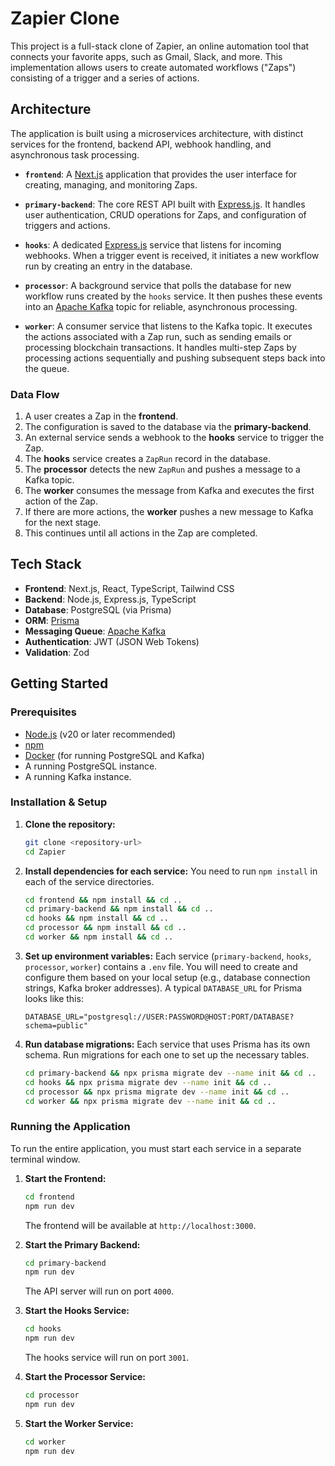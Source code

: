 # Zapier Clone

This project is a full-stack clone of Zapier, an online automation tool that connects your favorite apps, such as Gmail, Slack, and more. This implementation allows users to create automated workflows ("Zaps") consisting of a trigger and a series of actions.

## Architecture

The application is built using a microservices architecture, with distinct services for the frontend, backend API, webhook handling, and asynchronous task processing.

-   **`frontend`**: A [Next.js](https://nextjs.org/) application that provides the user interface for creating, managing, and monitoring Zaps.

-   **`primary-backend`**: The core REST API built with [Express.js](https://expressjs.com/). It handles user authentication, CRUD operations for Zaps, and configuration of triggers and actions.

-   **`hooks`**: A dedicated [Express.js](https://expressjs.com/) service that listens for incoming webhooks. When a trigger event is received, it initiates a new workflow run by creating an entry in the database.

-   **`processor`**: A background service that polls the database for new workflow runs created by the `hooks` service. It then pushes these events into an [Apache Kafka](https://kafka.apache.org/) topic for reliable, asynchronous processing.

-   **`worker`**: A consumer service that listens to the Kafka topic. It executes the actions associated with a Zap run, such as sending emails or processing blockchain transactions. It handles multi-step Zaps by processing actions sequentially and pushing subsequent steps back into the queue.

### Data Flow

1.  A user creates a Zap in the **frontend**.
2.  The configuration is saved to the database via the **primary-backend**.
3.  An external service sends a webhook to the **hooks** service to trigger the Zap.
4.  The **hooks** service creates a `ZapRun` record in the database.
5.  The **processor** detects the new `ZapRun` and pushes a message to a Kafka topic.
6.  The **worker** consumes the message from Kafka and executes the first action of the Zap.
7.  If there are more actions, the **worker** pushes a new message to Kafka for the next stage.
8.  This continues until all actions in the Zap are completed.

## Tech Stack

-   **Frontend**: Next.js, React, TypeScript, Tailwind CSS
-   **Backend**: Node.js, Express.js, TypeScript
-   **Database**: PostgreSQL (via Prisma)
-   **ORM**: [Prisma](https://www.prisma.io/)
-   **Messaging Queue**: [Apache Kafka](https://kafka.apache.org/)
-   **Authentication**: JWT (JSON Web Tokens)
-   **Validation**: Zod

## Getting Started

### Prerequisites

-   [Node.js](https://nodejs.org/en) (v20 or later recommended)
-   [npm](https://www.npmjs.com/)
-   [Docker](https://www.docker.com/) (for running PostgreSQL and Kafka)
-   A running PostgreSQL instance.
-   A running Kafka instance.

### Installation & Setup

1.  **Clone the repository:**
    ```bash
    git clone <repository-url>
    cd Zapier
    ```

2.  **Install dependencies for each service:**
    You need to run `npm install` in each of the service directories.
    ```bash
    cd frontend && npm install && cd ..
    cd primary-backend && npm install && cd ..
    cd hooks && npm install && cd ..
    cd processor && npm install && cd ..
    cd worker && npm install && cd ..
    ```

3.  **Set up environment variables:**
    Each service (`primary-backend`, `hooks`, `processor`, `worker`) contains a `.env` file. You will need to create and configure them based on your local setup (e.g., database connection strings, Kafka broker addresses). A typical `DATABASE_URL` for Prisma looks like this:
    ```
    DATABASE_URL="postgresql://USER:PASSWORD@HOST:PORT/DATABASE?schema=public"
    ```

4.  **Run database migrations:**
    Each service that uses Prisma has its own schema. Run migrations for each one to set up the necessary tables.
    ```bash
    cd primary-backend && npx prisma migrate dev --name init && cd ..
    cd hooks && npx prisma migrate dev --name init && cd ..
    cd processor && npx prisma migrate dev --name init && cd ..
    cd worker && npx prisma migrate dev --name init && cd ..
    ```

### Running the Application

To run the entire application, you must start each service in a separate terminal window.

1.  **Start the Frontend:**
    ```bash
    cd frontend
    npm run dev
    ```
    The frontend will be available at `http://localhost:3000`.

2.  **Start the Primary Backend:**
    ```bash
    cd primary-backend
    npm run dev
    ```
    The API server will run on port `4000`.

3.  **Start the Hooks Service:**
    ```bash
    cd hooks
    npm run dev
    ```
    The hooks service will run on port `3001`.

4.  **Start the Processor Service:**
    ```bash
    cd processor
    npm run dev
    ```

5.  **Start the Worker Service:**
    ```bash
    cd worker
    npm run dev
    ```
